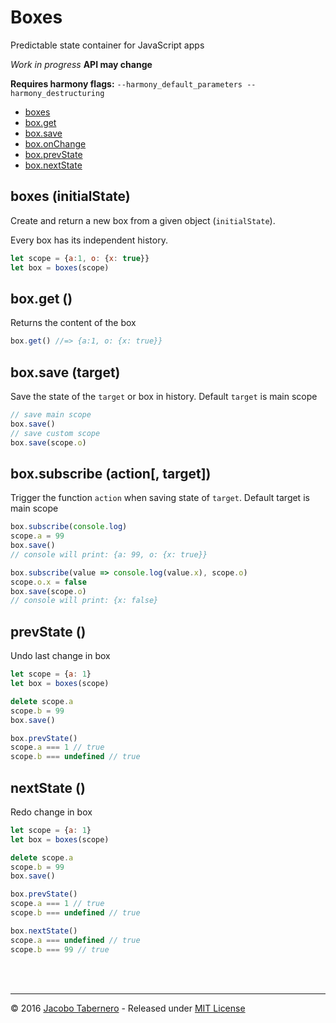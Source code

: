 Boxes
=====

Predictable state container for JavaScript apps

*Work in progress* **API may change**

**Requires harmony flags:** `--harmony_default_parameters --harmony_destructuring`

- [boxes](#boxes-api)
- [box.get](#box-get-api)
- [box.save](#box-save-api)
- [box.onChange](#box-onChange-api)
- [box.prevState](#box-prevState-api)
- [box.nextState](#box-nextState-api)


<a name="boxes-api"></a>
boxes (initialState)
--------------------

Create and return a new box from a given object (`initialState`).

Every box has its independent history.

```js
let scope = {a:1, o: {x: true}}
let box = boxes(scope)
```


<a name="box-get-api"></a>
box.get ()
----------

Returns the content of the box

```js
box.get() //=> {a:1, o: {x: true}}
```


<a name="box-save-api"></a>
box.save (target)
-----------------

Save the state of the `target` or box in history. Default `target` is main scope

```js
// save main scope
box.save()
// save custom scope
box.save(scope.o)
```


<a name="box-subscribe-api"></a>
box.subscribe (action[, target])
--------------------------------

Trigger the function `action` when saving state of `target`. Default target is main scope 

```js
box.subscribe(console.log)
scope.a = 99
box.save()
// console will print: {a: 99, o: {x: true}}

box.subscribe(value => console.log(value.x), scope.o)
scope.o.x = false
box.save(scope.o)
// console will print: {x: false}
```


<a name="box-prevState-api"></a>
prevState ()
------------

Undo last change in box


```js
let scope = {a: 1}
let box = boxes(scope)

delete scope.a
scope.b = 99
box.save()

box.prevState()
scope.a === 1 // true
scope.b === undefined // true
```



<a name="box-nextState-api"></a>
nextState ()
------------

Redo change in box


```js
let scope = {a: 1}
let box = boxes(scope)

delete scope.a
scope.b = 99
box.save()

box.prevState()
scope.a === 1 // true
scope.b === undefined // true

box.nextState()
scope.a === undefined // true
scope.b === 99 // true
```

<br><br>

---

© 2016 [Jacobo Tabernero](https://github.com/jacoborus) - Released under [MIT License](https://raw.github.com/jacoborus/boxes/master/LICENSE)
